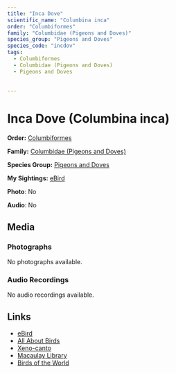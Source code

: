 ```yaml
---
title: "Inca Dove"
scientific_name: "Columbina inca"
order: "Columbiformes"
family: "Columbidae (Pigeons and Doves)"
species_group: "Pigeons and Doves"
species_code: "incdov"
tags: 
  - Columbiformes
  - Columbidae (Pigeons and Doves)
  - Pigeons and Doves
  
  
---
```


# Inca Dove (Columbina inca)

**Order:** [Columbiformes](/tags/columbiformes)

**Family:** [Columbidae (Pigeons and Doves)](/tags/columbidae-pigeons-and-doves)

**Species Group:** [Pigeons and Doves](/tags/pigeons-and-doves)

**My Sightings:** [eBird](https://ebird.org/lifelist?r=world&time=life&spp=incdov)

**Photo**: No 

**Audio**: No

## Media
### Photographs
No photographs available.

### Audio Recordings
No audio recordings available.

## Links
* [eBird](https://ebird.org/species/incdov) 
* [All About Birds](https://www.allaboutbirds.org/guide/incdov) 
* [Xeno-canto](https://www.xeno-canto.org/species/columbina-inca) 
* [Macaulay Library](https://search.macaulaylibrary.org/catalog?taxonCode=incdov&sort=rating_rank_desc)
* [Birds of the World](https://birdsoftheworld.org/bow/species/incdov)
